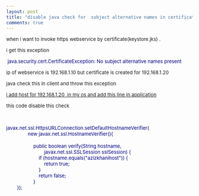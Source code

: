 ```yaml
---
layout: post
title: "disable java check for  subject alternative names in certificate "
comments: true
---
```

<p><span style="font-size: small;">when i want to invoke https webservice by certificate(keystore.jks) .</span></p>
<p><span style="font-size: small;">i get this exception </span></p>
<p><span style="font-size: small; color: #000080;">&nbsp;java.security.cert.CertificateException: No subject alternative names present</span></p>
<p><span style="font-size: small;">ip of webservice is 192.168.1.10 but certificate is created for 192.168.1.20<br /></span></p>
<p><span style="font-size: small;">java check this in client </span><span style="font-size: small;">and throw this exception&nbsp; </span></p>
<p><a href="http://azizkhani.net/post/2014/06/13/add-host-in-mac-os-.aspx"><span style="font-size: small;">i add host for </span></a><span style="font-size: small;"><a href="http://azizkhani.net/post/2014/06/13/add-host-in-mac-os-.aspx">192.168.1.20&nbsp; in my os and add this line in application</a><br /></span></p>
<p><span style="font-size: small;">this code disable this check</span></p>
<p><span style="font-size: small;"><br /></span></p>
<p><span style="font-size: small; color: #000080;">javax.net.ssl.HttpsURLConnection.setDefaultHostnameVerifier(</span><br /><span style="font-size: small; color: #000080;">&nbsp;&nbsp; &nbsp;&nbsp;&nbsp; &nbsp;&nbsp;&nbsp; &nbsp;&nbsp;&nbsp;&nbsp; new javax.net.ssl.HostnameVerifier(){</span><br />&nbsp;&nbsp; &nbsp;&nbsp;&nbsp; &nbsp;&nbsp;&nbsp; &nbsp; <br /><span style="font-size: small; color: #000080;">&nbsp;&nbsp; &nbsp;&nbsp;&nbsp; &nbsp;&nbsp;&nbsp; &nbsp;&nbsp;&nbsp;&nbsp;&nbsp;&nbsp;&nbsp;&nbsp; public boolean verify(String hostname,</span><br /><span style="font-size: small; color: #000080;">&nbsp;&nbsp; &nbsp;&nbsp;&nbsp; &nbsp;&nbsp;&nbsp; &nbsp;&nbsp;&nbsp;&nbsp;&nbsp;&nbsp;&nbsp;&nbsp;&nbsp;&nbsp;&nbsp;&nbsp;&nbsp;&nbsp;&nbsp;&nbsp; javax.net.ssl.SSLSession sslSession) {</span><br /><span style="font-size: small; color: #000080;">&nbsp;&nbsp; &nbsp;&nbsp;&nbsp; &nbsp;&nbsp;&nbsp; &nbsp;&nbsp;&nbsp;&nbsp;&nbsp;&nbsp;&nbsp;&nbsp;&nbsp;&nbsp;&nbsp;&nbsp; if (hostname.equals("azizkhanihost")) {</span><br /><span style="font-size: small; color: #000080;">&nbsp;&nbsp; &nbsp;&nbsp;&nbsp; &nbsp;&nbsp;&nbsp; &nbsp;&nbsp;&nbsp;&nbsp;&nbsp;&nbsp;&nbsp;&nbsp;&nbsp;&nbsp;&nbsp;&nbsp;&nbsp;&nbsp;&nbsp;&nbsp; return true;</span><br /><span style="font-size: small; color: #000080;">&nbsp;&nbsp; &nbsp;&nbsp;&nbsp; &nbsp;&nbsp;&nbsp; &nbsp;&nbsp;&nbsp;&nbsp;&nbsp;&nbsp;&nbsp;&nbsp;&nbsp;&nbsp;&nbsp;&nbsp; }</span><br /><span style="font-size: small; color: #000080;">&nbsp;&nbsp; &nbsp;&nbsp;&nbsp; &nbsp;&nbsp;&nbsp; &nbsp;&nbsp;&nbsp;&nbsp;&nbsp;&nbsp;&nbsp;&nbsp;&nbsp;&nbsp;&nbsp;&nbsp; return false;</span><br /><span style="font-size: small; color: #000080;">&nbsp;&nbsp; &nbsp;&nbsp;&nbsp; &nbsp;&nbsp;&nbsp; &nbsp;&nbsp;&nbsp;&nbsp;&nbsp;&nbsp;&nbsp;&nbsp; }</span><br /><span style="font-size: small; color: #000080;">&nbsp;&nbsp; &nbsp;&nbsp;&nbsp; &nbsp;});</span></p>
<p>&nbsp;</p>
